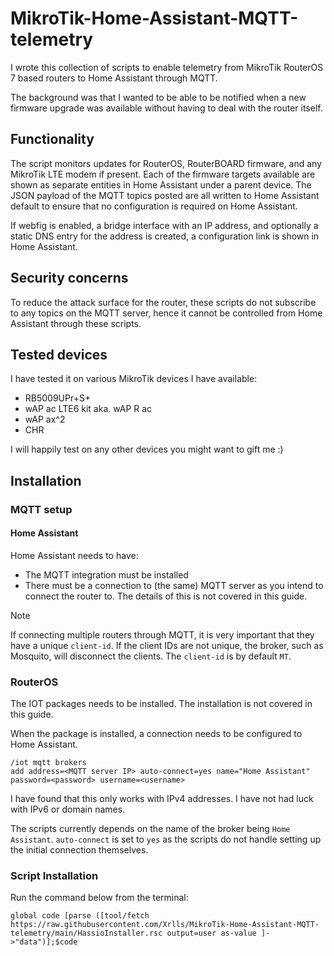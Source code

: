 # MikroTik-Home-Assistant-MQTT-telemetry

I wrote this collection of scripts to enable telemetry from MikroTik RouterOS 7 based routers to Home Assistant through MQTT.

The background was that I wanted to be able to be notified when a new firmware upgrade was available without having to deal with the router itself.
## Functionality
The script monitors updates for RouterOS, RouterBOARD firmware, and any MikroTik LTE modem if present. Each of the firmware targets available are shown as separate entities in Home Assistant under a parent device. The JSON payload of the MQTT topics posted are all written to Home Assistant default to ensure that no configuration is required on Home Assistant.

If webfig is enabled, a bridge interface with an IP address, and optionally a static DNS entry for the address is created, a configuration link is shown in Home Assistant.

## Security concerns

To reduce the attack surface for the router, these scripts do not subscribe to any topics on the MQTT server, hence it cannot be controlled from Home Assistant through these scripts.

## Tested devices
I have tested it on various MikroTik devices I have available:
- RB5009UPr+S+
- wAP ac LTE6 kit aka. wAP R ac
- wAP ax^2
- CHR

I will happily test on any other devices you might want to gift me :)

## Installation

### MQTT setup
#### Home Assistant
Home Assistant needs to have:
- The MQTT integration must be installed
- There must be a connection to (the same) MQTT server as you intend to connect the router to.
The details of this is not covered in this guide.
>[!NOTE]
>If connecting multiple routers through MQTT, it is very important that they have a unique `client-id`. If the client IDs are not unique, the broker, such as Mosquito, will disconnect the clients. The `client-id` is by default `MT`.
### RouterOS
The IOT packages needs to be installed. The installation is not covered in this guide.

When the package is installed, a connection needs to be configured to Home Assistant.

    /iot mqtt brokers
    add address=<MQTT server IP> auto-connect=yes name="Home Assistant" password=<password> username=<username>

I have found that this only works with IPv4 addresses. I have not had luck with IPv6 or domain names.

The scripts currently depends on the name of the broker being `Home Assistant`. `auto-connect` is set to `yes` as the scripts do not handle setting up the initial connection themselves.


### Script Installation
Run the command below from the terminal:

    global code [parse ([tool/fetch https://raw.githubusercontent.com/Xrlls/MikroTik-Home-Assistant-MQTT-telemetry/main/HassioInstaller.rsc output=user as-value ]->"data")];$code



